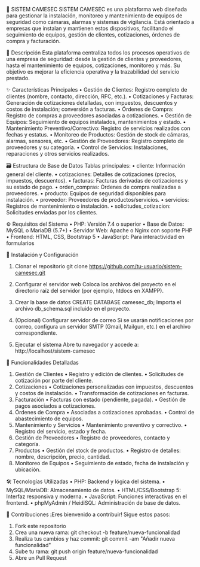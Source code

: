 🔐 SISTEM CAMESEC
SISTEM CAMESEC es una plataforma web diseñada para gestionar la instalación, monitoreo y mantenimiento de equipos de seguridad como cámaras, alarmas y sistemas de vigilancia. Está orientado a empresas que instalan y mantienen estos dispositivos, facilitando el seguimiento de equipos, gestión de clientes, cotizaciones, órdenes de compra y facturación.

📖 Descripción
Esta plataforma centraliza todos los procesos operativos de una empresa de seguridad: desde la gestión de clientes y proveedores, hasta el mantenimiento de equipos, cotizaciones, monitoreo y más. Su objetivo es mejorar la eficiencia operativa y la trazabilidad del servicio prestado.

✨ Características Principales
    • Gestión de Clientes: Registro completo de clientes (nombre, contacto, dirección, RFC, etc.).
    • Cotizaciones y Facturas: Generación de cotizaciones detalladas, con impuestos, descuentos y costos de instalación; conversión a facturas.
    • Órdenes de Compra: Registro de compras a proveedores asociadas a cotizaciones.
    • Gestión de Equipos: Seguimiento de equipos instalados, mantenimientos y estado.
    • Mantenimiento Preventivo/Correctivo: Registro de servicios realizados con fechas y estatus.
    • Monitoreo de Productos: Gestión de stock de cámaras, alarmas, sensores, etc.
    • Gestión de Proveedores: Registro completo de proveedores y su categoría.
    • Control de Servicios: Instalaciones, reparaciones y otros servicios realizados.

🗃️ Estructura de Base de Datos
Tablas principales:
    • cliente: Información general del cliente.
    • cotizaciones: Detalles de cotizaciones (precios, impuestos, descuentos).
    • facturas: Facturas derivadas de cotizaciones y su estado de pago.
    • orden_compras: Órdenes de compra realizadas a proveedores.
    • producto: Equipos de seguridad disponibles para instalación.
    • proveedor: Proveedores de productos/servicios.
    • servicios: Registros de mantenimiento o instalación.
    • solicitudes_cotizacion: Solicitudes enviadas por los clientes.

⚙️ Requisitos del Sistema
    • PHP: Versión 7.4 o superior
    • Base de Datos: MySQL o MariaDB (5.7+)
    • Servidor Web: Apache o Nginx con soporte PHP
    • Frontend: HTML, CSS, Bootstrap 5
    • JavaScript: Para interactividad en formularios

🚀 Instalación y Configuración
1. Clonar el repositorio
git clone https://github.com/tu-usuario/sistem-camesec.git
2. Configurar el servidor web
Coloca los archivos del proyecto en el directorio raíz del servidor (por ejemplo, htdocs en XAMPP).
3. Crear la base de datos
CREATE DATABASE camesec_db;
Importa el archivo db_schema.sql incluido en el proyecto.

5. (Opcional) Configurar servidor de correo
Si se usarán notificaciones por correo, configura un servidor SMTP (Gmail, Mailgun, etc.) en el archivo correspondiente.
6. Ejecutar el sistema
Abre tu navegador y accede a:
http://localhost/sistem-camesec

🧩 Funcionalidades Detalladas
1. Gestión de Clientes
    • Registro y edición de clientes.
    • Solicitudes de cotización por parte del cliente.
2. Cotizaciones
    • Cotizaciones personalizadas con impuestos, descuentos y costos de instalación.
    • Transformación de cotizaciones en facturas.
3. Facturación
    • Facturas con estado (pendiente, pagada).
    • Gestión de pagos asociados a cotizaciones.
4. Órdenes de Compra
    • Asociadas a cotizaciones aprobadas.
    • Control de abastecimiento de equipos.
5. Mantenimiento y Servicios
    • Mantenimiento preventivo y correctivo.
    • Registro del servicio, estado y fecha.
6. Gestión de Proveedores
    • Registro de proveedores, contacto y categoría.
7. Productos
    • Gestión del stock de productos.
    • Registro de detalles: nombre, descripción, precio, cantidad.
8. Monitoreo de Equipos
    • Seguimiento de estado, fecha de instalación y ubicación.

🛠️ Tecnologías Utilizadas
    • PHP: Backend y lógica del sistema.
    • MySQL/MariaDB: Almacenamiento de datos.
    • HTML/CSS/Bootstrap 5: Interfaz responsiva y moderna.
    • JavaScript: Funciones interactivas en el frontend.
    • phpMyAdmin / HeidiSQL: Administración de base de datos.

🤝 Contribuciones
¡Eres bienvenido a contribuir! Sigue estos pasos:
1. Fork este repositorio
2. Crea una nueva rama:
   git checkout -b feature/nueva-funcionalidad
3. Realiza tus cambios y haz commit:
   git commit -am "Añadir nueva funcionalidad"
4. Sube tu rama:
   git push origin feature/nueva-funcionalidad
5. Abre un Pull Request

